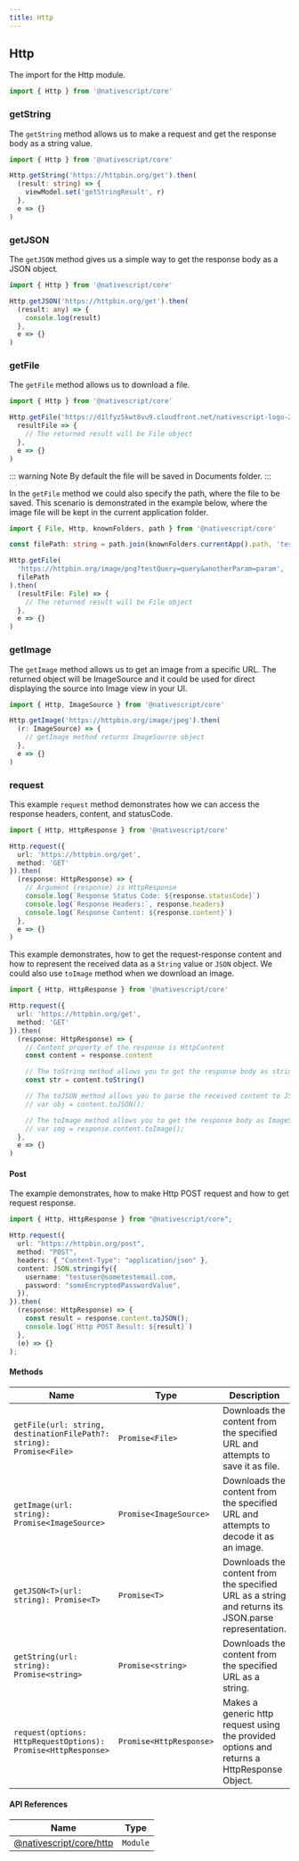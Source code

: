 ```yaml
---
title: Http
---
```


## Http

The import for the Http module.

```typescript
import { Http } from '@nativescript/core'
```

### getString

The `getString` method allows us to make a request and get the response body as a string value.

```typescript
import { Http } from '@nativescript/core'

Http.getString('https://httpbin.org/get').then(
  (result: string) => {
    viewModel.set('getStringResult', r)
  },
  e => {}
)
```

### getJSON

The `getJSON` method gives us a simple way to get the response body as a JSON object.

```typescript
import { Http } from '@nativescript/core'

Http.getJSON('https://httpbin.org/get').then(
  (result: any) => {
    console.log(result)
  },
  e => {}
)
```

### getFile

The `getFile` method allows us to download a file.

```typescript
import { Http } from '@nativescript/core'

Http.getFile('https://d1lfyz5kwt8vu9.cloudfront.net/nativescript-logo-2021.png').then(
  resultFile => {
    // The returned result will be File object
  },
  e => {}
)
```

::: warning Note
By default the file will be saved in Documents folder.
:::

In the `getFile` method we could also specify the path, where the file to be saved. This scenario is demonstrated in the example below, where the image file will be kept in the current application folder.

```typescript
import { File, Http, knownFolders, path } from '@nativescript/core'

const filePath: string = path.join(knownFolders.currentApp().path, 'test.png')

Http.getFile(
  'https://httpbin.org/image/png?testQuery=query&anotherParam=param',
  filePath
).then(
  (resultFile: File) => {
    // The returned result will be File object
  },
  e => {}
)
```

### getImage

The `getImage` method allows us to get an image from a specific URL. The returned object will be ImageSource and it could be used for direct displaying the source into Image view in your UI.

```typescript
import { Http, ImageSource } from '@nativescript/core'

Http.getImage('https://httpbin.org/image/jpeg').then(
  (r: ImageSource) => {
    // getImage method returns ImageSource object
  },
  e => {}
)
```

### request

This example `request` method demonstrates how we can access the response headers, content, and statusCode.

```typescript
import { Http, HttpResponse } from '@nativescript/core'

Http.request({
  url: 'https://httpbin.org/get',
  method: 'GET'
}).then(
  (response: HttpResponse) => {
    // Argument (response) is HttpResponse
    console.log(`Response Status Code: ${response.statusCode}`)
    console.log(`Response Headers:`, response.headers)
    console.log(`Response Content: ${response.content}`)
  },
  e => {}
)
```

This example demonstrates, how to get the request-response content and how to represent the received data as a `String` value or `JSON` object. We could also use `toImage` method when we download an image.

```typescript
import { Http, HttpResponse } from '@nativescript/core'

Http.request({
  url: 'https://httpbin.org/get',
  method: 'GET'
}).then(
  (response: HttpResponse) => {
    // Content property of the response is HttpContent
    const content = response.content

    // The toString method allows you to get the response body as string.
    const str = content.toString()

    // The toJSON method allows you to parse the received content to JSON object
    // var obj = content.toJSON();

    // The toImage method allows you to get the response body as ImageSource.
    // var img = response.content.toImage();
  },
  e => {}
)
```

#### Post

The example demonstrates, how to make Http POST request and how to get request response.

```typescript
import { Http, HttpResponse } from "@nativescript/core";

Http.request({
  url: "https://httpbin.org/post",
  method: "POST",
  headers: { "Content-Type": "application/json" },
  content: JSON.stringify({
    username: "testuser@sometestemail.com,
    password: "someEncryptedPasswordValue",
  }),
}).then(
  (response: HttpResponse) => {
    const result = response.content.toJSON();
    console.log(`Http POST Result: ${result}`)
  },
  (e) => {}
);
```

#### Methods

| Name                                                                | Type                    | Description                                                                                         |
| ------------------------------------------------------------------- | ----------------------- | --------------------------------------------------------------------------------------------------- |
| `getFile(url: string, destinationFilePath?: string): Promise<File>` | `Promise<File>`         | Downloads the content from the specified URL and attempts to save it as file.                       |
| `getImage(url: string): Promise<ImageSource>`                       | `Promise<ImageSource>`  | Downloads the content from the specified URL and attempts to decode it as an image.                 |
| `getJSON<T>(url: string): Promise<T>`                               | `Promise<T>`            | Downloads the content from the specified URL as a string and returns its JSON.parse representation. |
| `getString(url: string): Promise<string>`                           | `Promise<string>`       | Downloads the content from the specified URL as a string.                                           |
| `request(options: HttpRequestOptions): Promise<HttpResponse>`       | `Promise<HttpResponse>` | Makes a generic http request using the provided options and returns a HttpResponse Object.          |

#### API References

| Name                                                                                     | Type     |
| ---------------------------------------------------------------------------------------- | -------- |
| [@nativescript/core/http](https://docs.nativescript.org/api-reference/modules.html#http) | `Module` |
